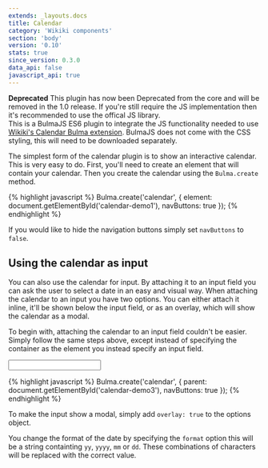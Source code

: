 ```yaml
---
extends: _layouts.docs
title: Calendar
category: 'Wikiki components'
section: 'body'
version: '0.10'
stats: true
since_version: 0.3.0
data_api: false
javascript_api: true
---
```


<link rel="stylesheet" href="{{ site.url }}/assets/css/bulma-calendar.css">

<div class="notification is-warning">
    <strong>Deprecated</strong> This plugin has now been Deprecated from the core and will be removed in the 1.0 release. If you're still require the JS implementation then it's recommended to use the offical JS library.
</div>

<div class="notification is-info">
    This is a BulmaJS ES6 plugin to integrate the JS functionality needed to use <a href="https://wikiki.github.io/components/calendar/" target="_blank">Wikiki's Calendar Bulma extension</a>. BulmaJS does not come with the CSS styling, this will need to be downloaded separately.
</div>

The simplest form of the calendar plugin is to show an interactive calendar. This is very easy to do. First, you'll need to create an element that will contain your calendar. Then you create the calendar using the `Bulma.create` method.

<div class="code-example">
    <div id="calendar-demo1"></div>
</div>

<script>
    document.addEventListener('DOMContentLoaded', function() {
        Bulma.create('calendar', {
            parent: document.getElementById('calendar-demo1'),
            navButtons: true
        });
    });
</script>

{% highlight javascript %}
Bulma.create('calendar', {
    element: document.getElementById('calendar-demo1'),
    navButtons: true
});
{% endhighlight %}

If you would like to hide the navigation buttons simply set `navButtons` to `false`.

## Using the calendar as input
You can also use the calendar for input. By attaching it to an input field you can ask the user to select a date in an easy and visual way. When attaching the calendar to an input you have two options. You can either attach it inline, it'll be shown below the input field, or as an overlay, which will show the calendar as a modal.

To begin with, attaching the calendar to an input field couldn't be easier. Simply follow the same steps above, except instead of specifying the container as the element you instead specify an input field.

<div class="code-example">
    <input type="text" id="calendar-demo3" class="input">
</div>

<script>
    document.addEventListener('DOMContentLoaded', function() {
        Bulma.create('calendar', {
            parent: document.getElementById('calendar-demo3'),
            navButtons: true
        });
    });
</script>

{% highlight javascript %}
Bulma.create('calendar', {
    parent: document.getElementById('calendar-demo3'),
    navButtons: true
});
{% endhighlight %}

To make the input show a modal, simply add `overlay: true` to the options object.

You change the format of the date by specifying the `format` option this will be a string containting `yy`, `yyyy`, `mm` or `dd`. These combinations of characters will be replaced with the correct value.